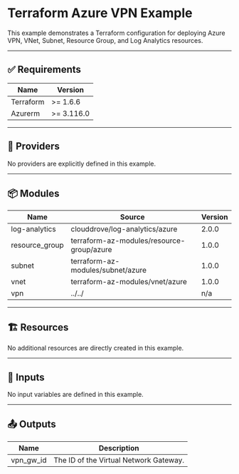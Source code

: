 <!-- BEGIN_TF_DOCS -->

# Terraform Azure VPN Example

This example demonstrates a Terraform configuration for deploying Azure VPN, VNet, Subnet, Resource Group, and Log Analytics resources.

---

## ✅ Requirements

| Name      | Version   |
|-----------|-----------|
| Terraform | >= 1.6.6  |
| Azurerm   | >= 3.116.0  |

---

## 🔌 Providers

No providers are explicitly defined in this example.

---

## 📦 Modules

| Name             | Source                                    | Version |
|------------------|-------------------------------------------|---------|
| log-analytics    | clouddrove/log-analytics/azure            | 2.0.0   |
| resource_group   | terraform-az-modules/resource-group/azure | 1.0.0   |
| subnet           | terraform-az-modules/subnet/azure         | 1.0.0   |
| vnet             | terraform-az-modules/vnet/azure           | 1.0.0   |
| vpn              | ../../                                    | n/a     |

---

## 🏗️ Resources

No additional resources are directly created in this example.

---

## 🔧 Inputs

No input variables are defined in this example.

---

## 📤 Outputs

| Name        | Description                              |
|-------------|------------------------------------------|
| vpn_gw_id   | The ID of the Virtual Network Gateway.   |

<!-- END_TF_DOCS -->
